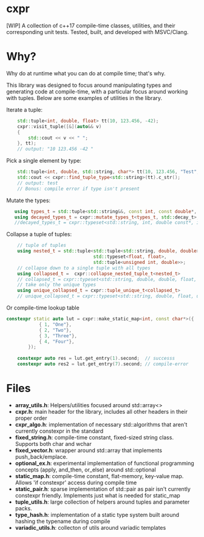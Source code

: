 # cxpr
[WIP] A collection of c++17 compile-time classes, utilities, and their corresponding unit tests.
Tested, built, and developed with MSVC/Clang.

# Why?
Why do at runtime what you can do at compile time; that's why. 

This library was designed to focus around manipulating types and generating code at compile-time, with a particular focus around working with tuples. Below are some examples of utilities in the library.

Iterate a tuple:

```cpp
    std::tuple<int, double, float> tt(10, 123.456, -42);
	cxpr::visit_tuple([&](auto&& v)
	{
		std::cout << v << " ";
	}, tt);
	// output: "10 123.456 -42 "
```

Pick a single element by type:

```cpp
    std::tuple<int, double, std::string, char*> tt(10, 123.456, "Test", nullptr);
	std::cout << cxpr::find_tuple_type<std::string>(tt).c_str();
	// output: test
	// Bonus: compile error if type isn't present
```

Mutate the types:

```cpp
   using types_t = std::tuple<std::string&&, const int, const double*, int>;
   using decayed_types_t = cxpr::mutate_types_t<types_t, std::decay_t>;
   //decayed_types_t = cxpr::typeset<std::string, int, double const*, int>
```
Collapse a tuple of tuples:

```cpp
    // tuple of tuples
    using nested_t = std::tuple<std::tuple<std::string, double, double>, 
                                std::typeset<float, float>, 
                                std::tuple<unsigned int, double>>;
    // collapse down to a single tuple with all types
    using collapsed_t =  cxpr::collapse_nested_tuple_t<nested_t>
    // collapsed_t = cxpr::typeset<std::string, double, double, float, float, unsigned int, double>
    // take only the unique types
    using unique_collapsed_t = cxpr::tuple_unique_t<collapsed_t>
    // unique_collapsed_t = cxpr::typeset<std::string, double, float, unsigned int> 
```
Or compile-time lookup table
```cpp
constexpr static auto lut = cxpr::make_static_map<int, const char*>({
			{ 1, "One"},
			{ 2, "Two"},
			{ 3, "Three"},
			{ 4, "Four"},
		});
		
	constexpr auto res = lut.get_entry(1).second;  // successs
	constexpr auto res2 = lut.get_entry(7).second; // compile-error
```

# Files
- __array_utils.h__: Helpers/utilities focused around std::array<>
- __cxpr.h__: main header for the library, includes all other headers in their proper order
- __cxpr_algo.h__: implementation of necessary std::algorithms that aren't currently constexpr in the standard
- __fixed_string.h__: compile-time constant, fixed-sized string class. Supports both char and wchar
- __fixed_vector.h__: wrapper around std::array that implements push_back/emplace.
- __optional_ex.h__: experimental implementation of functional programming concepts (apply, and_then, or_else) around std::optional
- __static_map.h__: compile-time constant, flat-memory, key-value map. Allows 'if constexpr' access during compile time 
- __static_pair.h__: sparse implementation of std::pair as pair isn't currently constexpr friendly. Implements just what is needed for static_map
- __tuple_utils.h__: large collection of helpers around tuples and parameter packs.
- __type_hash.h__: implementation of a static type system built around hashing the typename during compile
- __variadic_utils.h__:  collecton of utils around variadic templates


